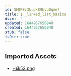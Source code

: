 ```yaml
---
id: SH0P8c3UuUkB9bvuDqme7
title: 1 _linked_list_basics
desc: ''
updated: 1644767656948
created: 1644767656948
stub: false
isDir: true
---
```

## Imported Assets
- [H6k52.png](/assets/h6k52-teQKPqpaXlq4.png)
